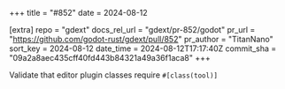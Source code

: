 +++
title = "#852"
date = 2024-08-12

[extra]
repo = "gdext"
docs_rel_url = "gdext/pr-852/godot"
pr_url = "https://github.com/godot-rust/gdext/pull/852"
pr_author = "TitanNano"
sort_key = 2024-08-12
date_time = 2024-08-12T17:17:40Z
commit_sha = "09a2a8aec435cff40fd443b84321a49a36f1aca8"
+++

 Validate that editor plugin classes require `#[class(tool)]`
